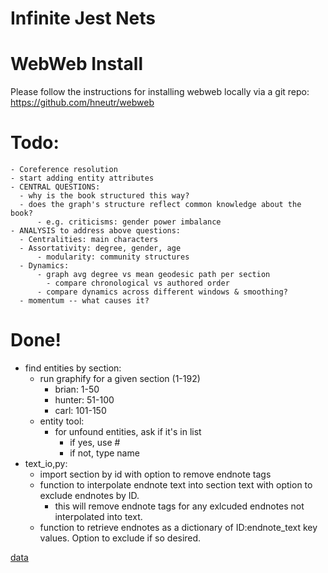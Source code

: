 # Infinite Jest Nets

# WebWeb Install
Please follow the instructions for installing webweb locally via a git repo:
https://github.com/hneutr/webweb

# Todo:
    - Coreference resolution
    - start adding entity attributes
    - CENTRAL QUESTIONS:
      - why is the book structured this way?
      - does the graph's structure reflect common knowledge about the book?
          - e.g. criticisms: gender power imbalance
    - ANALYSIS to address above questions:
      - Centralities: main characters
      - Assortativity: degree, gender, age
          - modularity: community structures
      - Dynamics: 
          - graph avg degree vs mean geodesic path per section
            - compare chronological vs authored order
          - compare dynamics across different windows & smoothing?
      - momentum -- what causes it?

# Done!
- find entities by section:
    - run graphify for a given section (1-192)
        - brian: 1-50
        - hunter: 51-100
        - carl: 101-150
    - entity tool:
        - for unfound entities, ask if it's in list
            - if yes, use #
            - if not, type name
- text_io,py:
    - import section by id with option to remove endnote tags
    - function to interpolate endnote text into section text with option to exclude endnotes by ID.
      - this will remove endnote tags for any exlcuded endnotes not interpolated into text.
    - function to retrieve endnotes as a dictionary of ID:endnote_text key values. Option to exclude 
      if so desired.

[data](https://raisuman123.files.wordpress.com/2013/05/david-foster-wallace-infinite-jest-v2-0.pdf)
